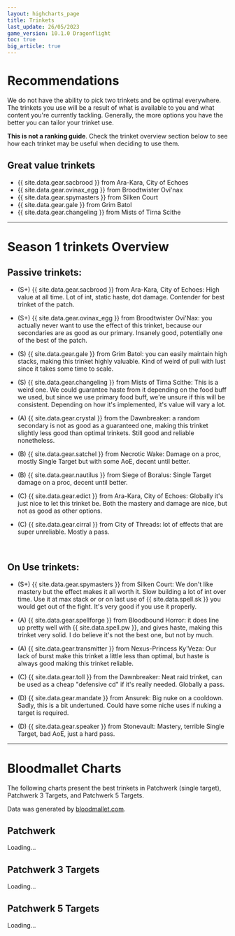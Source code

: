 ```yaml
---
layout: highcharts_page
title: Trinkets
last_update: 26/05/2023
game_version: 10.1.0 Dragonflight
toc: true
big_article: true
---
```


<script>
var whTooltips = {
    colorLinks: false,
    iconizeLinks: true,
    renameLinks: false,
    hide: {
    sellprice: true,
    ilvl: true,
    maxstack: true,
    dropchance: true,
    droppedby: false
    }
};
</script>

# Recommendations

We do not have the ability to pick two trinkets and be optimal everywhere. The trinkets you use will be a result of what is available to you and what content you're currently tackling. Generally, the more options you have the better you can tailor your trinket use.

**This is not a ranking guide**. Check the trinket overview section below to see how each trinket may be useful when deciding to use them.

## Great value trinkets
- {{ site.data.gear.sacbrood }} from Ara-Kara, City of Echoes
- {{ site.data.gear.ovinax_egg }} from Broodtwister Ovi'nax
- {{ site.data.gear.spymasters }} from Silken Court
- {{ site.data.gear.gale }} from Grim Batol
- {{ site.data.gear.changeling }} from Mists of Tirna Scithe

<hr>

# Season 1 trinkets Overview

## Passive trinkets:
- (S+) {{ site.data.gear.sacbrood }} from Ara-Kara, City of Echoes: High value at all time. Lot of int, static haste, dot damage. Contender for best trinket of the patch.

- (S+) {{ site.data.gear.ovinax_egg }} from Broodtwister Ovi'Nax: you actually never want to use the effect of this trinket, because our secondaries are as good as our primary. Insanely good, potentially one of the best of the patch.

- (S) {{ site.data.gear.gale }} from Grim Batol: you can easily maintain high stacks, making this trinket highly valuable. Kind of weird of pull with lust since it takes some time to scale.

- (S) {{ site.data.gear.changeling }} from Mists of Tirna Scithe: This is a weird one. We could guarantee haste from it depending on the food buff we used, but since we use primary food buff, we're unsure if this will be consistent. Depending on how it's implemented, it's value will vary a lot.

- (A) {{ site.data.gear.crystal }} from the Dawnbreaker: a random secondary is not as good as a guaranteed one, making this trinket slightly less good than optimal trinkets. Still good and reliable nonetheless.

- (B) {{ site.data.gear.satchel }} from Necrotic Wake: Damage on a proc, mostly Single Target but with some AoE, decent until better.

- (B) {{ site.data.gear.nautilus }} from Siege of Boralus: Single Target damage on a proc, decent until better.

- (C) {{ site.data.gear.edict }} from Ara-Kara, City of Echoes: Globally it's just nice to let this trinket be. Both the mastery and damage are nice, but not as good as other options.

- (C) {{ site.data.gear.cirral }} from City of Threads: lot of effects that are super unreliable. Mostly a pass.

<br>

## On Use trinkets:

- (S+) {{ site.data.gear.spymasters }} from Silken Court: We don't like mastery but the effect makes it all worth it. Slow building a lot of int over time. Use it at max stack or or on last use of {{ site.data.spell.sk }} you would get out of the fight. It's very good if you use it properly.

- (A) {{ site.data.gear.spellforge }} from Bloodbound Horror: it does line up pretty well with {{ site.data.spell.pw }}, and gives haste, making this trinket very solid. I do believe it's not the best one, but not by much.

- (A) {{ site.data.gear.transmitter }} from Nexus-Princess Ky'Veza: Our lack of burst make this trinket a little less than optimal, but haste is always good making this trinket reliable.

- (C) {{ site.data.gear.toll }} from the Dawnbreaker: Neat raid trinket, can be used as a cheap "defensive cd" if it's really needed. Globally a pass.

- (D) {{ site.data.gear.mandate }} from Ansurek: Big nuke on a cooldown. Sadly, this is a bit undertuned. Could have some niche uses if nuking a target is required.

- (D) {{ site.data.gear.speaker }} from Stonevault: Mastery, terrible Single Target, bad AoE, just a hard pass.

<hr>

# Bloodmallet Charts
The following charts present the best trinkets in Patchwerk (single
target), Patchwerk 3 Targets, and Patchwerk 5 Targets.

Data was generated by [bloodmallet.com](https://bloodmallet.com).

## Patchwerk
<div id="bloodmallet_patchwerk" class="bloodmallet_chart" data-wow-class="shaman" data-wow-spec="elemental" data-font-color="#eee" data-background-color="#222" data-entries="15">Loading...</div>

## Patchwerk 3 Targets
<div id="bloodmallet_patchwerk3" class="bloodmallet_chart" data-wow-class="shaman" data-wow-spec="elemental" data-fight-style="castingpatchwerk3" data-font-color="#eee" data-background-color="#222" data-entries="15">Loading...</div>

## Patchwerk 5 Targets
<div id="bloodmallet_patchwerk5" class="bloodmallet_chart" data-wow-class="shaman" data-wow-spec="elemental" data-fight-style="castingpatchwerk5" data-font-color="#eee" data-background-color="#222" data-entries="15">Loading...</div>
